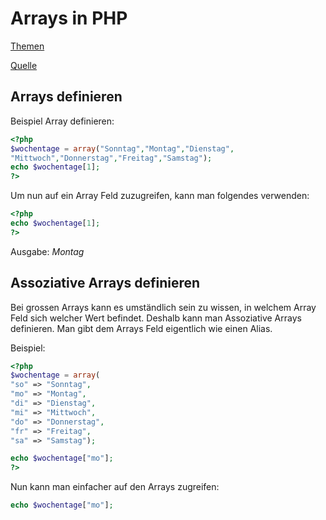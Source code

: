# Arrays in PHP

[Themen](MD/THEMEN.md)

[Quelle](https://www.php-einfach.de/php-tutorial/php-array/)

## Arrays definieren

Beispiel Array definieren:

```php
<?php
$wochentage = array("Sonntag","Montag","Dienstag",
"Mittwoch","Donnerstag","Freitag","Samstag");
echo $wochentage[1];
?>
```

Um nun auf ein Array Feld zuzugreifen, kann man folgendes verwenden:

```php
<?php
echo $wochentage[1];
?>
```

Ausgabe: *Montag*

## Assoziative Arrays definieren

Bei grossen Arrays kann es umständlich sein zu wissen, in welchem Array Feld sich welcher Wert befindet. Deshalb kann man Assoziative Arrays definieren. Man gibt dem Arrays Feld eigentlich wie einen Alias.

Beispiel:

```php
<?php
$wochentage = array(
"so" => "Sonntag",
"mo" => "Montag",
"di" => "Dienstag",
"mi" => "Mittwoch",
"do" => "Donnerstag",
"fr" => "Freitag",
"sa" => "Samstag");

echo $wochentage["mo"];
?>
```

Nun kann man einfacher auf den Arrays zugreifen:

```php
echo $wochentage["mo"];
```